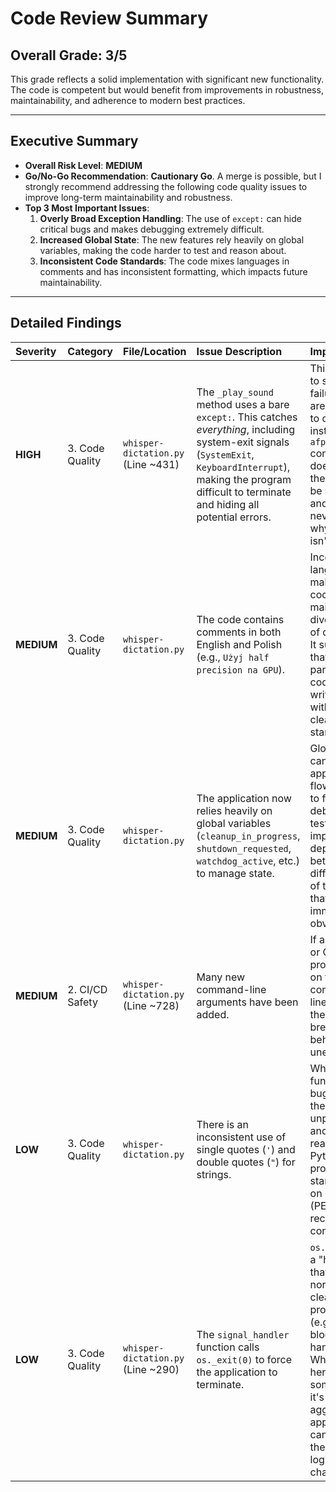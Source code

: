 # Code Review Summary

## Overall Grade: 3/5

This grade reflects a solid implementation with significant new functionality. The code is competent but would benefit from improvements in robustness, maintainability, and adherence to modern best practices.

---

## Executive Summary

- **Overall Risk Level**: **MEDIUM**
- **Go/No-Go Recommendation**: **Cautionary Go**. A merge is possible, but I strongly recommend addressing the following code quality issues to improve long-term maintainability and robustness.
- **Top 3 Most Important Issues**:
    1.  **Overly Broad Exception Handling**: The use of `except:` can hide critical bugs and makes debugging extremely difficult.
    2.  **Increased Global State**: The new features rely heavily on global variables, making the code harder to test and reason about.
    3.  **Inconsistent Code Standards**: The code mixes languages in comments and has inconsistent formatting, which impacts future maintainability.

---

## Detailed Findings

| Severity | Category | File/Location | Issue Description | Impact | Recommendation |
| :--- | :--- | :--- | :--- | :--- | :--- |
| **HIGH** | 3. Code Quality | `whisper-dictation.py` (Line ~431) | The `_play_sound` method uses a bare `except:`. This catches *everything*, including system-exit signals (`SystemExit`, `KeyboardInterrupt`), making the program difficult to terminate and hiding all potential errors. | This can lead to silent failures that are impossible to debug. For instance, if the `afplay` command doesn't exist, the error will be swallowed, and you'll never know why sound isn't playing. | Replace `except:` with `except Exception as e:`. Then, log the specific error that occurred (e.g., `logging.warning(f"Failed to play sound: {e}")`). This provides visibility into failures without crashing. |
| **MEDIUM** | 3. Code Quality | `whisper-dictation.py` | The code contains comments in both English and Polish (e.g., `Użyj half precision na GPU`). | Inconsistent language makes the code harder to maintain for a diverse team of developers. It suggests that different parts of the code were written without a clear, shared standard. | Standardize on a single language for all comments and documentation. Given the project's context, English is the recommended standard. |
| **MEDIUM** | 3. Code Quality | `whisper-dictation.py` | The application now relies heavily on global variables (`cleanup_in_progress`, `shutdown_requested`, `watchdog_active`, etc.) to manage state. | Global state can make the application's flow difficult to follow, debug, and test. It creates implicit dependencies between different parts of the code that are not immediately obvious. | Refactor the application into a primary class that encapsulates this state (e.g., an `Application` class). The global variables would become instance attributes (e.g., `self.is_shutting_down`), making the state management explicit and contained. |
| **MEDIUM** | 2. CI/CD Safety | `whisper-dictation.py` (Line ~728) | Many new command-line arguments have been added. | If any scripts or CI/CD processes rely on the old command-line interface, they may break or behave unexpectedly. | Review any scripts (like `run.sh` or CI configurations) that execute this program to ensure they are compatible with the new arguments or are updated accordingly. |
| **LOW** | 3. Code Quality | `whisper-dictation.py` | There is an inconsistent use of single quotes (`'`) and double quotes (`"`) for strings. | While not a functional bug, it makes the code look unprofessional and harder to read. Most Python projects standardize on one style (PEP 8 recommends consistency). | Choose one style (e.g., double quotes) and apply it consistently throughout the file. An autoformatter like `black` or `ruff format` can do this automatically. |
| **LOW** | 3. Code Quality | `whisper-dictation.py` (Line ~290) | The `signal_handler` function calls `os._exit(0)` to force the application to terminate. | `os._exit()` is a "hard" exit that bypasses normal cleanup procedures (e.g., `finally` blocks, `atexit` handlers). While used here after some cleanup, it's a very aggressive approach that can be risky if the shutdown logic ever changes. | The `atexit` registration and signal handlers are good. The `os._exit(0)` could likely be removed to allow a more natural exit, but this requires careful testing to ensure the application doesn't hang on shutdown. For now, it's a low-risk issue but worth noting. |

